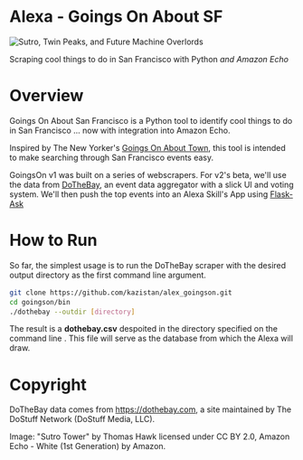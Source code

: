 # Alexa - Goings On About SF

<img src="./img/twin_plus_echo.jpg" crossorigin="https://mountsutro.org/library/sutro/hawk-thomas_sutro-tower-twin-peaks-silhouette.jpg" alt="Sutro, Twin Peaks, and Future Machine Overlords" width=350 height=100>

Scraping cool things to do in San Francisco with Python <i>and Amazon Echo</i>

# Overview

Goings On About San Francisco is a Python tool to identify cool things to do in San Francisco ... now with integration into Amazon Echo.

Inspired by The New Yorker's [Goings On About Town](http://www.newyorker.com/goings-on-about-town), this tool is intended to make searching through San Francisco events easy.

GoingsOn v1 was built on a series of webscrapers. For v2's beta, we'll use the data from [DoTheBay](https://dothebay.com'), an event data aggregator with a slick UI and voting system. We'll then push the top events into an Alexa Skill's App using [Flask-Ask](https://github.com/johnwheeler/flask-ask)

# How to Run

So far, the simplest usage is to run the DoTheBay scraper with the desired output directory as the first command line argument.

```bash
git clone https://github.com/kazistan/alex_goingson.git
cd goingson/bin
./dothebay --outdir [directory]
```

The result is a **dothebay.csv** despoited in the directory specified on the command line <directory>. This file will serve as the database from which the Alexa will draw.

# Copyright

DoTheBay data comes from https://dothebay.com, a site maintained by The DoStuff Network (DoStuff Media, LLC).

Image: "Sutro Tower" by Thomas Hawk licensed under CC BY 2.0, Amazon Echo - White (1st Generation) by Amazon.